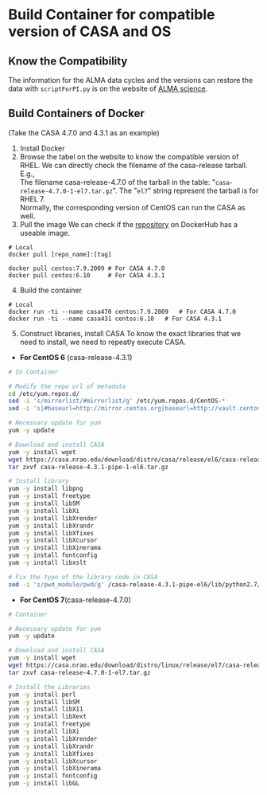 # Build Container for compatible version of CASA and OS

## Know the Compatibility
The information for the ALMA data cycles and the versions can restore the data with `scriptForPI.py` is on the website of [ALMA science](https://almascience.nrao.edu/processing/science-pipeline).

## Build Containers of Docker
(Take the CASA 4.7.0 and 4.3.1 as an example)
1. Install Docker
2. Browse the tabel on the website to know the compatible version of RHEL.
We can directly check the filename of the casa-release tarball.  
E.g.,  
The filename casa-release-4.7.0 of the tarball in the table: "`casa-release-4.7.0-1-el7.tar.gz`". The "`el7`" string represent the tarball is for RHEL 7.  
Normally, the corresponding version of CentOS can run the CASA as well.
3. Pull the image
We can check if the [repository](https://hub.docker.com/_/centos/tags) on DockerHub has a useable image.
```docker
# Local
docker pull [repo_name]:[tag]

docker pull centos:7.9.2009	# For CASA 4.7.0
docker pull centos:6.10		# For CASA 4.3.1
```
4. Build the container
```docker
# Local
docker run -ti --name casa470 centos:7.9.2009	# For CASA 4.7.0
docker run -ti --name casa431 centos:6.10	# For CASA 4.3.1
```
5. Construct libraries, install CASA
To know the exact libraries that we need to install, we need to repeatly execute CASA.
- **For CentOS 6** (casa-release-4.3.1)
```bash
# In Container

# Modify the repo url of metadata
cd /etc/yum.repos.d/
sed -i 's/mirrorlist/#mirrorlist/g' /etc/yum.repos.d/CentOS-*
sed -i 's|#baseurl=http://mirror.centos.org|baseurl=http://vault.centos.org|g' /etc/yum.repos.d/CentOS-*

# Necessary update for yum
yum -y update

# Download and install CASA
yum -y install wget
wget https://casa.nrao.edu/download/distro/casa/release/el6/casa-release-4.3.1-pipe-1-el6.tar.gz
tar zxvf casa-release-4.3.1-pipe-1-el6.tar.gz

# Install library
yum -y install libpng
yum -y install freetype
yum -y install libSM
yum -y install libXi
yum -y install libXrender
yum -y install libXrandr
yum -y install libXfixes
yum -y install libXcursor
yum -y install libXinerama
yum -y install fontconfig
yum -y install libxslt

# Fix the typo of the library code in CASA
sed -i 's/pwd_module/pwd/g' /casa-release-4.3.1-pipe-el6/lib/python2.7/get_user.py
```
- **For CentOS 7**(casa-release-4.7.0)
```bash
# Container

# Necessary update for yum
yum -y update

# Download and install CASA
yum -y install wget
wget https://casa.nrao.edu/download/distro/linux/release/el7/casa-release-4.7.0-1-el7.tar.gz
tar zxvf casa-release-4.7.0-1-el7.tar.gz

# Install the Libraries
yum -y install perl
yum -y install libSM
yum -y install libX11
yum -y install libXext
yum -y install freetype
yum -y install libXi
yum -y install libXrender
yum -y install libXrandr
yum -y install libXfixes
yum -y install libXcursor
yum -y install libXinerama
yum -y install fontconfig
yum -y install libGL
```
